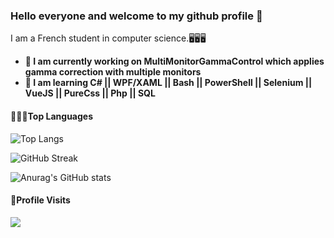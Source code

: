 ### Hello everyone and welcome to my github profile 👋

I am a French student in computer science.🖥️🖥️🖥️

- **🔭 I am currently working on MultiMonitorGammaControl which applies gamma correction with multiple monitors**
- **🌱 I am learning C# || WPF/XAML || Bash || PowerShell || Selenium || VueJS || PureCss || Php || SQL**

#### 🧑🏾‍💻Top Languages
![Top Langs](https://github-readme-stats.vercel.app/api/top-langs/?username=CharifMah&theme=gruvbox)

![GitHub Streak](https://github-readme-streak-stats.herokuapp.com/?user=CharifMah&theme=gruvbox)

![Anurag's GitHub stats](https://github-readme-stats.vercel.app/api?username=CharifMah&theme=gruvbox)

#### 👀Profile Visits 

![](https://komarev.com/ghpvc/?username=CharifMah&label=PROFILE+VIEWS)
